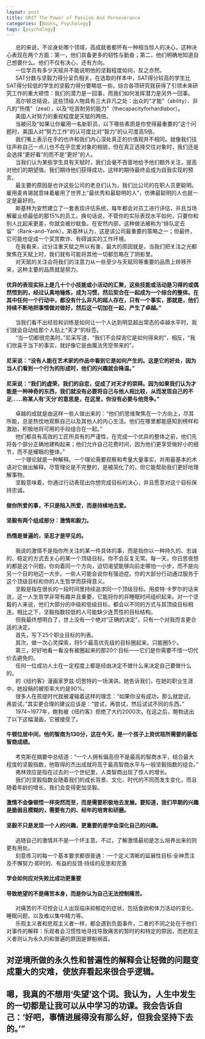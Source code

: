 ```yaml
---
layout: post
title: GRIT The Power of Passion And Perseverance  
categories: [Books, Psychology]
tags: [psychology]
---
```

&nbsp;&nbsp;&nbsp;&nbsp;&nbsp;&nbsp;总的来说，不论身处哪个领域，高成就者都怀有一种相当惊人的决心，这种决心表现在两个方面：第一，他们具备更多的韧性与勤奋；第二，他们明确地知道自己想要什么。他们不仅有决心，还有方向。<!-- more -->               
&nbsp;&nbsp;&nbsp;&nbsp;&nbsp;&nbsp;一位学员有多少天赋并不能说明他的坚毅程度如何，反之亦然。               
&nbsp;&nbsp;&nbsp;&nbsp;&nbsp;&nbsp;SAT分数与坚毅力得分呈负相关。在选取的样本中，SAT得分较高的学生比SAT得分较低的学生的坚毅力得分要略低一些。综合各项研究我获得了引领未来研究工作的重大顿悟：我们的潜力是一回事，而我们如何发挥潜力是另外一回事。               
&nbsp;&nbsp;&nbsp;&nbsp;&nbsp;&nbsp;高尔顿总结说，这些顶级人物具有三大非凡之处：出众的“才能”（ability）、非凡的“热情”（zeal），以及“吃苦耐劳的能力”（thecapacityforhardlabor）。               
&nbsp;&nbsp;&nbsp;&nbsp;&nbsp;&nbsp;美国人对努力的重视程度是天赋的两倍。               
&nbsp;&nbsp;&nbsp;&nbsp;&nbsp;&nbsp;当被问及“如果让你雇用一名新职员，以下哪些素质是你觉得最重要的”这个问题时，美国人对“努力工作”的认可度比对“智力”的认可度高5倍。               
&nbsp;&nbsp;&nbsp;&nbsp;&nbsp;&nbsp;我们嘴上表示在手的也许和我们内心深处真正的价值观并不相同。就像我们往往声称自己一点儿也不在乎恋爱对象的相貌，但在真正选择交往对象时，我们还是会选择“更好看”的而不是“更好”的人。               
&nbsp;&nbsp;&nbsp;&nbsp;&nbsp;&nbsp;当我们认为某些学生具有天赋时，我们会毫不吝啬地给予他们额外关注，提高对他们的期望值。我们期待他们获得成功，这样的期待最终会成为自我实现的预言。               
&nbsp;&nbsp;&nbsp;&nbsp;&nbsp;&nbsp;最主要的原因是也许这些公司的老总们认为，我们比公司的在职人员更聪明。雇用麦肯锡就意味着雇用了世界上“最优秀和最聪明的人”，仿佛最聪明的人也就一定是最好的。               
&nbsp;&nbsp;&nbsp;&nbsp;&nbsp;&nbsp;斯基林为安然建立了一套表现评估系统，每年都会对员工进行评估，并且当场解雇业绩最低的那15%的员工。换句话说，不管你的实际表现水平如何，只要你和别人比起来更差，你就会被炒鱿鱼。在安然内部，这种做法被称为“排队定去留”（Rank–and–Yank）。斯基林认为，这是该公司最重要的策略之一；但最终，它可能也促成一个奖赏欺诈、有碍诚实的工作环境。               
&nbsp;&nbsp;&nbsp;&nbsp;&nbsp;&nbsp;在我看来，过分注重天赋之所以有害，最大的原因就是，当我们把关注之光都聚焦在天赋上时，我们就有可能将其他一切都忽略在了阴影里。               
&nbsp;&nbsp;&nbsp;&nbsp;&nbsp;&nbsp;对天赋的关注会将我们的注意力从一些至少与天赋同等重要的品质上转移开来，这种主要的品质就是努力。               
#### 优异的表现实际上是几十个小技能或小活动的汇聚，这些技能或活动是习得的或偶然悟到的，经过认真地锤炼，成为习惯，然后契合在一起成为一个综合的整体。在其中任何一个行动中，都没有什么非凡的超人存在，只有一个事实，那就是，他们持续不断地把事情做对做好，然后这一切加在一起，产生了卓越。”               
&nbsp;&nbsp;&nbsp;&nbsp;&nbsp;&nbsp;当我们看不出经验和训练是如何让一个人达到明显超出常态的卓越水平时，我们就会自动给那个人贴上“天才”的标签。               
&nbsp;&nbsp;&nbsp;&nbsp;&nbsp;&nbsp;“当一切都很完美时。”尼采写道，“我们不会探询它是如何得来的”，相反，“我们欣喜于当下的事实，就好像它是由魔法凭空带来的”。               
#### 尼采说：“没有人能在艺术家的作品中看到它是如何产生的。这是它的好处，因为当人们看到一个行为的形成时，他们的兴趣就会降温。”               
#### 尼采说：“我们的虚荣，我们的自恋，促成了对天才的崇拜。因为如果我们认为才能是一种神奇的东西，我们就没有必要将自己与他人相比较，从而发现自己的不足……称某人有‘天分’的意思是，在这里，你没有必要与他竞争。”               
&nbsp;&nbsp;&nbsp;&nbsp;&nbsp;&nbsp;卓越的成就是由这样一些人做出来的：“他们的思维聚焦在一个方向上，尽其所能，总是热忱地观察自己以及其他人的内心生活。他们在哪里都能感知到榜样和激励，积极地将可用的手段组合在一起。”               
&nbsp;&nbsp;&nbsp;&nbsp;&nbsp;&nbsp;他们都具有高效的工匠所具有的严谨性，在完成一个优异的整体之前，他们先将各个部分正确地建构起来；他们允许自己花费时间，因为他们更享受做好小的细节，而不是耀眼的整体。”               
&nbsp;&nbsp;&nbsp;&nbsp;&nbsp;&nbsp;一个理论就是一种解释。一个理论需要观察和考量大量事实，并用最基本的术语对它做出解释。尽管理论是不完整的，是被简化了的，但它能帮助我们更好地理解事物。               
&nbsp;&nbsp;&nbsp;&nbsp;&nbsp;&nbsp;坚毅意味着，你通过行动表现出你想完成目标的决心，并且愿意对这个目标保持忠诚。               
#### 做你所爱的事，不只是陷入所爱，而是持续地去爱。               
#### 坚毅有两个组成部分：激情和毅力。               
#### 热情是普遍的，坚忍才是罕见的。               
&nbsp;&nbsp;&nbsp;&nbsp;&nbsp;&nbsp;我说的激情不是指你所关注的某一件具体的事，而是指你以一种持久的、忠诚的、稳定的方式去关心的某一个顶级目标。你不会反复无常。每一天，你日思夜想的都是这个问题。你向着同一个方向，迫切渴望能够向前走哪怕一小步，而不是向另一个目的地迈一大步。一些人可能会说你有强迫症。你的大部分行动通过服务于这个顶级目标和你的人生哲学而获得意义。               
&nbsp;&nbsp;&nbsp;&nbsp;&nbsp;&nbsp;坚毅是指在很长的一段时间里持续追求同一个顶级目标。用皮特·卡罗尔的话来说，这一人生哲学非常有趣并且重要，它能将你的非睡眠时间组织起来。对一个坚毅的人来说，他们大部分的中级和低级目标，都会以不同的方式与其顶级目标相连。相比之下，坚毅指数较低的人可能缺少连贯性的目标结构。               
&nbsp;&nbsp;&nbsp;&nbsp;&nbsp;&nbsp;但我最终想明白了，世上没有一个绝对“正确的决定”，只有一个对我而言更合适的决定。               
&nbsp;&nbsp;&nbsp;&nbsp;&nbsp;&nbsp;首先，写下25个职业目标的列表。               
&nbsp;&nbsp;&nbsp;&nbsp;&nbsp;&nbsp;其次，做一次心灵探索，将5个最高优先级的目标圈起来。只能圈5个。               
&nbsp;&nbsp;&nbsp;&nbsp;&nbsp;&nbsp;第三，好好地看一看没有被圈起来的那20个目标——它们是你需要不惜一切代价去避免的。               
&nbsp;&nbsp;&nbsp;&nbsp;&nbsp;&nbsp;任何一位成功人士在一定程度上都是经由决定不做什么来决定自己要做什么的。               
&nbsp;&nbsp;&nbsp;&nbsp;&nbsp;&nbsp;的《纽约客》漫画家罗兹·切思特的一场演讲。她告诉我们，在她的职业生涯中，她投稿的被拒率大约是90%。               
&nbsp;&nbsp;&nbsp;&nbsp;&nbsp;&nbsp;很多人在孩提时代就被灌输着这样的理念：“如果你没有成功，那么就尝试，再尝试。”其实更合理的建议应该是：“尝试，再尝试，然后试试不同的东西。”               
&nbsp;&nbsp;&nbsp;&nbsp;&nbsp;&nbsp;1974~1977年，鲍勃被《纽约客》拒绝了大约2000次。在这之后，鲍勃送出了以下这幅漫画，它被接受了。               
#### 牛顿位居中间，他的智商为130分，这在今天，是一个孩子上资优班所需要的最低智商成绩。               
&nbsp;&nbsp;&nbsp;&nbsp;&nbsp;&nbsp;考克斯在摘要中总结道：“一个人拥有偏高但不是最高的智商水平，结合最大程度的坚毅指数，他取得的杰出成就将高于最高智商水平与一般坚毅指数的组合。”               
&nbsp;&nbsp;&nbsp;&nbsp;&nbsp;&nbsp;弗林效应是指在过去的一个世纪里，人类智商出现了惊人的增长。               
&nbsp;&nbsp;&nbsp;&nbsp;&nbsp;&nbsp;我们的坚毅指数会随着我们的成长背景、文化、时代的不同而发生变化，而且随着年龄的增长，我们会变得更加坚毅。                              
#### 激情不会像顿悟一样突然而至，而是需要积极地去发展。要知道，我们早期的兴趣是脆弱且模糊的，需要有力的、经年的培育和研磨。               
#### 坚毅不只是发现一个人的兴趣，更重要的是学会深化自己的兴趣。               
&nbsp;&nbsp;&nbsp;&nbsp;&nbsp;&nbsp;追随自己的激情并不是一个坏主意。不过，了解激情最初是怎么培养出来的则更有用处。               
&nbsp;&nbsp;&nbsp;&nbsp;&nbsp;&nbsp;刻意练习的每一个基本要求都很普通：·一个定义清晰的延展性目标·全神贯注及不懈努力·即时的、有益的反馈·持续的反思和完善               
#### 学会如何应对失败比成功更重要               
#### 导致绝望的不是痛苦本身，而是你认为自己无法控制痛苦。               
&nbsp;&nbsp;&nbsp;&nbsp;&nbsp;&nbsp;对痛苦的不可控会让人出现临床抑郁症的症状，包括食欲和体力活动的变化、睡眠问题，以及难以集中精力等。               
&nbsp;&nbsp;&nbsp;&nbsp;&nbsp;&nbsp;乐观主义者和悲观主义者一样，都会遇到负面事件，二者的不同之处在于他们对事件的解释：乐观者会习惯性地寻找导致痛苦的暂时的和特定的原因，而悲观主义者则认为永久的和普遍的原因是罪魁祸首。               
## 对逆境所做的永久性和普遍性的解释会让轻微的问题变成重大的灾难，使放弃看起来很合乎逻辑。               
## 嗯，我真的不想用‘失望’这个词。我认为，人生中发生的一切都是让我可以从中学习的功课。我会告诉自己：‘好吧，事情进展得没有那么好，但我会坚持下去的。’”               
